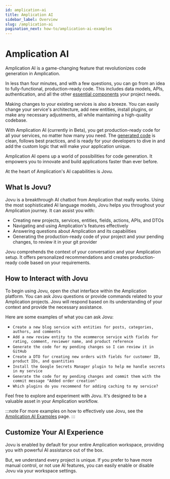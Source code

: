 ```yaml
---
id: amplication-ai
title: Amplication AI
sidebar_label: Overview
slug: /amplication-ai
pagination_next: how-to/amplication-ai-examples
---
```


# Amplication AI

Amplication AI is a game-changing feature that revolutionizes code generation in Amplication.

In less than four minutes, and with a few questions, you can go from an idea to fully-functional, production-ready code. This includes data models, APIs, authentication, and all the other [essential components](/getting-started/#technologies) your project needs.

Making changes to your existing services is also a breeze. You can easily change your service's architecture, add new entities, install plugins, or make any necessary adjustments, all while maintaining a high-quality codebase.

With Amplication AI (currently in Beta), you get production-ready code for all your services, no matter how many you need. The [generated code](/getting-started/view-generated-code/) is clean, follows best practices, and is ready for your developers to dive in and add the custom logic that will make your application unique.

Amplication AI opens up a world of possibilities for code generation. It empowers you to innovate and build applications faster than ever before.

At the heart of Amplication's AI capabilities is Jovu.

## What Is Jovu?

Jovu is a breakthrough AI chatbot from Amplication that really works.
Using the most sophisticated AI language models, Jovu helps you throughout your Amplication journey.
It can assist you with:

- Creating new projects, services, entities, fields, actions, APIs, and DTOs
- Navigating and using Amplication's features effectively
- Answering questions about Amplication and its capabilities
- Generating the production-ready code of your project and your pending changes, to review it in your git provider

Jovu comprehends the context of your conversation and your Amplication setup.
It offers personalized recommendations and creates production-ready code based on your requirements.

## How to Interact with Jovu

To begin using Jovu, open the chat interface within the Amplication platform.
You can ask Jovu questions or provide commands related to your Amplication projects. Jovu will respond based on its understanding of your context and provide the necessary assistance.

Here are some examples of what you can ask Jovu:

- `Create a new blog service with entities for posts, categories, authors, and comments`
- `Add a new review entity to the ecommerce service with fields for rating, comment, reviewer name, and product reference`  
- `Generate the code for my pending changes so I can review it in GitHub`
- `Create a DTO for creating new orders with fields for customer ID, product IDs, and quantities`
- `Install the Google Secrets Manager plugin to help me handle secrets in my service`
- `Generate the code for my pending changes and commit them with the commit message "Added order creation"`
- `Which plugins do you recommend for adding caching to my service?`

Feel free to explore and experiment with Jovu. It's designed to be a valuable asset in your Amplication workflow.

:::note
For more examples on how to effectively use Jovu, see the [Amplication AI Examples](/amplication-ai-examples) page.
:::

## Customize Your AI Experience

Jovu is enabled by default for your entire Amplication workspace, providing you with powerful AI assistance out of the box.

But, we understand every project is unique. If you prefer to have more manual control, or not use AI features, you can easily enable or disable Jovu via your workspace settings.